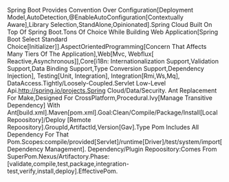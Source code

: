 Spring Boot Provides Convention Over Configuration[Deployment Model,AutoDetection,@EnableAutoConfiguration[Contextually Aware],Library Selection,StandAlone,Opinionated].Spring Cloud Built On Top 
Of Spring Boot.Tons Of Choice While Building Web Application[Spring Boot Select Standard Choice[Initializer]].AspectOrientedProgramming[Concern That Affects Many Tiers Of The Application],Web[Mvc,
Webflux[ Reactive,Asynchronous]],Core[i18n: Internationalization Support,Validation Support,Data Binding Support,Type Conversion Support,Dependency Injection], Testing[Unit, Integration], 
Integration[Rmi,Ws,Mq], DataAccess.Tightly/Loosely-Coupled.Servlet Low-Level Api.http://spring.io/projects.Spring Cloud/Data/Security.
Ant Replacement For Make,Designed For CrossPlatform,Procedural.Ivy[Manage Transitive Dependency] With Ant[build.xml].Maven[pom.xml].Goal:Clean/Compile/Package/Install[Local Repoository]/Deploy
[Remote Repoository].GroupId,ArtifactId,Version[Gav].Type Pom Includes All Dependency For That Pom.Scopes:compile/provided[Servlet]/runtime[Driver]/test/system/import[Dependency Management].
Dependency/Plugin Repoository:Comes From SuperPom.Nexus/Artifactory.Phase:[validate,compile,test,package,integration-test,verify,install,deploy].EffectivePom.
